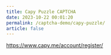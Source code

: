 ```yaml
---
title: Capy Puzzle CAPTCHA
date: 2023-10-22 00:01:20
permalink: /captcha-demo/capy-puzzle/
article: false
---
```


https://www.capy.me/account/register/

<!-- <iframe id="myIframe" src="https://www.capy.me/account/register/" height="500px"></iframe> -->

